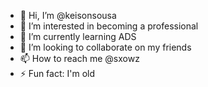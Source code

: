 - 👋 Hi, I’m @keisonsousa
- 👀 I’m interested in becoming a professional
- 🌱 I’m currently learning ADS
- 💞️ I’m looking to collaborate on my friends
- 📫 How to reach me @sxowz
- ⚡ Fun fact: I'm old

<!---
keisonsousa/keisonsousa is a ✨ special ✨ repository because its `README.md` (this file) appears on your GitHub profile.
You can click the Preview link to take a look at your changes.
--->
